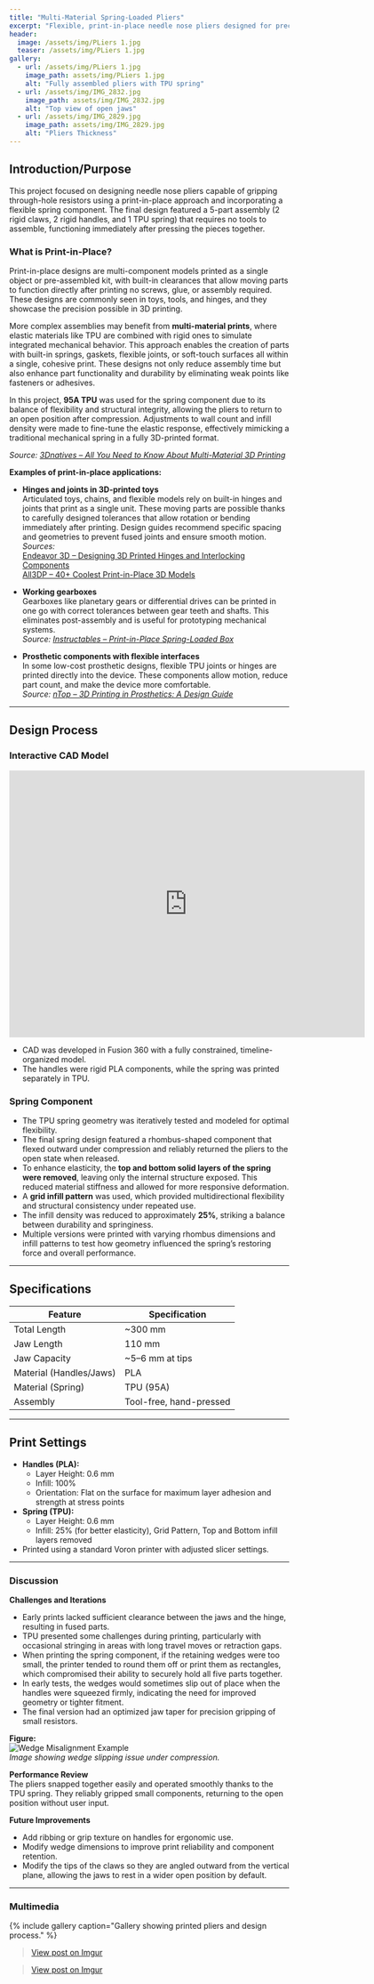```yaml
---
title: "Multi-Material Spring-Loaded Pliers"
excerpt: "Flexible, print-in-place needle nose pliers designed for precision gripping using rigid and elastic components."
header:
  image: /assets/img/PLiers 1.jpg
  teaser: /assets/img/PLiers 1.jpg
gallery:
  - url: /assets/img/PLiers 1.jpg
    image_path: assets/img/PLiers 1.jpg
    alt: "Fully assembled pliers with TPU spring"
  - url: /assets/img/IMG_2832.jpg
    image_path: assets/img/IMG_2832.jpg
    alt: "Top view of open jaws"
  - url: /assets/img/IMG_2829.jpg
    image_path: assets/img/IMG_2829.jpg
    alt: "Pliers Thickness"
---
```


## Introduction/Purpose
This project focused on designing needle nose pliers capable of gripping through-hole resistors using a print-in-place approach and incorporating a flexible spring component. The final design featured a 5-part assembly (2 rigid claws, 2 rigid handles, and 1 TPU spring) that requires no tools to assemble, functioning immediately after pressing the pieces together.

### What is Print-in-Place?
Print-in-place designs are multi-component models printed as a single object or pre-assembled kit, with built-in clearances that allow moving parts to function directly after printing no screws, glue, or assembly required. These designs are commonly seen in toys, tools, and hinges, and they showcase the precision possible in 3D printing.

More complex assemblies may benefit from **multi-material prints**, where elastic materials like TPU are combined with rigid ones to simulate integrated mechanical behavior. This approach enables the creation of parts with built-in springs, gaskets, flexible joints, or soft-touch surfaces all within a single, cohesive print. These designs not only reduce assembly time but also enhance part functionality and durability by eliminating weak points like fasteners or adhesives.

In this project, **95A TPU** was used for the spring component due to its balance of flexibility and structural integrity, allowing the pliers to return to an open position after compression. Adjustments to wall count and infill density were made to fine-tune the elastic response, effectively mimicking a traditional mechanical spring in a fully 3D-printed format.

*Source: [3Dnatives – All You Need to Know About Multi-Material 3D Printing](https://www.3dnatives.com/en/all-you-need-to-know-about-multi-material-3d-printing-220120245/)*


**Examples of print-in-place applications:**

- **Hinges and joints in 3D-printed toys**  
  Articulated toys, chains, and flexible models rely on built-in hinges and joints that print as a single unit. These moving parts are possible thanks to carefully designed tolerances that allow rotation or bending immediately after printing. Design guides recommend specific spacing and geometries to prevent fused joints and ensure smooth motion.  
  *Sources:*  
  [Endeavor 3D – Designing 3D Printed Hinges and Interlocking Components](https://endeavor3d.com/designing-3d-printed-hinges-and-interlocking-components/)  
  [All3DP – 40+ Coolest Print-in-Place 3D Models](https://all3dp.com/2/coolest-print-in-place-3d-models/)

- **Working gearboxes**  
  Gearboxes like planetary gears or differential drives can be printed in one go with correct tolerances between gear teeth and shafts. This eliminates post-assembly and is useful for prototyping mechanical systems.  
  *Source: [Instructables – Print-in-Place Spring-Loaded Box](https://www.instructables.com/Print-in-Place-Spring-Loaded-Box/)*

- **Prosthetic components with flexible interfaces**  
  In some low-cost prosthetic designs, flexible TPU joints or hinges are printed directly into the device. These components allow motion, reduce part count, and make the device more comfortable.  
  *Source: [nTop – 3D Printing in Prosthetics: A Design Guide](https://www.ntop.com/resources/blog/3d-printing-in-prosthetics-a-design-guide/)*

---

## Design Process

### Interactive CAD Model
<iframe src="https://vanderbilt643.autodesk360.com/shares/public/SH286ddQT78850c0d8a42f32e15944736827?mode=embed" width="640" height="480" allowfullscreen="true" webkitallowfullscreen="true" mozallowfullscreen="true"  frameborder="0"></iframe>

- CAD was developed in Fusion 360 with a fully constrained, timeline-organized model.
- The handles were rigid PLA components, while the spring was printed separately in TPU.

### Spring Component
- The TPU spring geometry was iteratively tested and modeled for optimal flexibility.
- The final spring design featured a rhombus-shaped component that flexed outward under compression and reliably returned the pliers to the open state when released.
- To enhance elasticity, the **top and bottom solid layers of the spring were removed**, leaving only the internal structure exposed. This reduced material stiffness and allowed for more responsive deformation.
- A **grid infill pattern** was used, which provided multidirectional flexibility and structural consistency under repeated use.
- The infill density was reduced to approximately **25%**, striking a balance between durability and springiness.
- Multiple versions were printed with varying rhombus dimensions and infill patterns to test how geometry influenced the spring’s restoring force and overall performance.


---

## Specifications

| Feature                | Specification           |
|------------------------|-------------------------|
| Total Length           | ~300 mm                 |
| Jaw Length             | 110 mm                  |
| Jaw Capacity           | ~5–6 mm at tips         |
| Material (Handles/Jaws)| PLA                     |
| Material (Spring)      | TPU (95A)               |
| Assembly               | Tool-free, hand-pressed |

---

## Print Settings

- **Handles (PLA):**
  - Layer Height: 0.6 mm
  - Infill: 100%
  - Orientation: Flat on the surface for maximum layer adhesion and strength at stress points
- **Spring (TPU):**
  - Layer Height: 0.6 mm
  - Infill: 25% (for better elasticity), Grid Pattern, Top and Bottom infill layers removed
- Printed using a standard Voron printer with adjusted slicer settings.

---

### Discussion

**Challenges and Iterations**  
- Early prints lacked sufficient clearance between the jaws and the hinge, resulting in fused parts.  
- TPU presented some challenges during printing, particularly with occasional stringing in areas with long travel moves or retraction gaps.  
- When printing the spring component, if the retaining wedges were too small, the printer tended to round them off or print them as rectangles, which compromised their ability to securely hold all five parts together.  
- In early tests, the wedges would sometimes slip out of place when the handles were squeezed firmly, indicating the need for improved geometry or tighter fitment.  
- The final version had an optimized jaw taper for precision gripping of small resistors.  

**Figure:**  
![Wedge Misalignment Example](/assets/img/IMG_2838.jpg)  
*Image showing wedge slipping issue under compression.*

**Performance Review**  
The pliers snapped together easily and operated smoothly thanks to the TPU spring. They reliably gripped small components, returning to the open position without user input.

**Future Improvements**  
- Add ribbing or grip texture on handles for ergonomic use.
- Modify wedge dimensions to improve print reliability and component retention.
- Modify the tips of the claws so they are angled outward from the vertical plane, allowing the jaws to rest in a wider open position by default.

---

### Multimedia

{% include gallery caption="Gallery showing printed pliers and design process." %}

<!-- Imgur embed starts here -->
<blockquote class="imgur-embed-pub" lang="en" data-id="a/RFCUgJ5" data-context="false">
  <a href="//imgur.com/a/RFCUgJ5">View post on Imgur</a>
</blockquote>
<script async src="//s.imgur.com/min/embed.js" charset="utf-8"></script>
<!-- Imgur embed ends here -->

<!-- Imgur embed starts here -->
<blockquote class="imgur-embed-pub" lang="en" data-id="a/kENeOPF" data-context="false">
  <a href="https://imgur.com/a/kENeOPF">View post on Imgur</a>
</blockquote>
<script async src="https://s.imgur.com/min/embed.js" charset="utf-8"></script>
<!-- Imgur embed ends here -->

